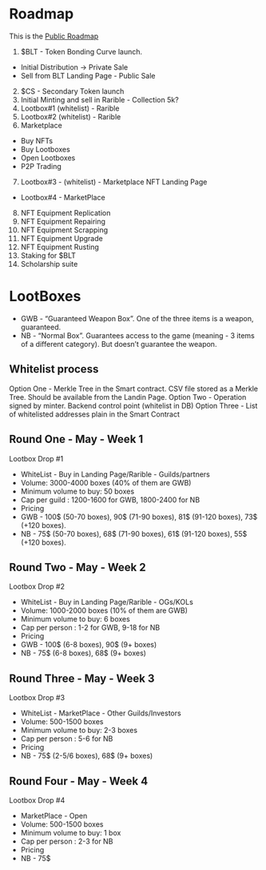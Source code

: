 # Roadmap

This is the [Public Roadmap](https://first-light-games.gitbook.io/blast-royale/miscellaneous/roadmap)

1. $BLT - Token Bonding Curve launch.
 - Initial Distribution -> Private Sale
 - Sell from BLT Landing Page - Public Sale
2. $CS - Secondary Token launch
3. Initial Minting and sell in Rarible - Collection 5k?
4. Lootbox#1 (whitelist) - Rarible
5. Lootbox#2 (whitelist) - Rarible
6. Marketplace
 - Buy NFTs
 - Buy Lootboxes
 - Open Lootboxes
 - P2P Trading
7. Lootbox#3 - (whitelist) - Marketplace NFT Landing Page
 - Lootbox#4 - MarketPlace
8. NFT Equipment Replication
9. NFT Equipment Repairing
10. NFT Equipment Scrapping
11. NFT Equipment Upgrade
12. NFT Equipment Rusting
13. Staking for $BLT
14. Scholarship suite

# LootBoxes

- GWB - “Guaranteed Weapon Box”. One of the three items is a weapon, guaranteed.
- NB - “Normal Box”. Guarantees access to the game (meaning - 3 items of a different category). But doesn’t guarantee the weapon.

## Whitelist process
Option One - Merkle Tree in the Smart contract. CSV file stored as a Merkle Tree. Should be available from the Landin Page.
Option Two - Operation signed by minter. Backend control point (whitelist in DB)
Option Three - List of whitelisted addresses plain in the Smart Contract

## Round One - May - Week 1
Lootbox Drop #1
- WhiteList - Buy in Landing Page/Rarible - Guilds/partners
- Volume: 3000-4000 boxes (40% of them are GWB)
- Minimum volume to buy: 50 boxes
- Cap per guild : 1200-1600 for GWB, 1800-2400 for NB
- Pricing
 - GWB - 100$ (50-70 boxes), 90$ (71-90 boxes), 81$ (91-120 boxes), 73$ (+120 boxes).
 - NB - 75$ (50-70 boxes), 68$ (71-90 boxes), 61$ (91-120 boxes), 55$ (+120 boxes).

## Round Two - May - Week 2
Lootbox Drop #2
- WhiteList - Buy in Landing Page/Rarible - OGs/KOLs
- Volume: 1000-2000 boxes (10% of them are GWB)
- Minimum volume to buy: 6 boxes
- Cap per person : 1-2 for GWB, 9-18 for NB
- Pricing
 - GWB - 100$ (6-8 boxes), 90$ (9+ boxes)
 - NB - 75$ (6-8 boxes), 68$ (9+ boxes)

## Round Three - May - Week 3
Lootbox Drop #3
- WhiteList - MarketPlace - Other Guilds/Investors 
- Volume: 500-1500 boxes
- Minimum volume to buy: 2-3 boxes
- Cap per person : 5-6 for NB
- Pricing
 - NB - 75$ (2-5/6 boxes), 68$ (9+ boxes)

## Round Four - May - Week 4
Lootbox Drop #4
- MarketPlace - Open
- Volume: 500-1500 boxes
- Minimum volume to buy: 1 box
- Cap per person : 2-3 for NB
- Pricing
 - NB - 75$


